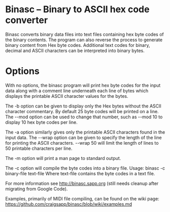 Binasc &ndash; Binary to ASCII hex code converter
===================================================

Binasc converts binary data files into text files containing hex byte codes 
of the binary contents.  The program can also reverse the process to generate
binary content from Hex byte codes.  Additional text codes for binary, 
decimal and ASCII characters can be interpreted into binary bytes.

Options
===========

With no options, the binasc program will print hex byte codes for the input 
data along with a comment line underneath each line of bytes which displays
the printable ASCII character values for the bytes.

The -b option can be given to display only the Hex bytes without the 
ASCII character commentary.  By default 25 byte codes will be printed on 
a line.  The --mod option can be used to change that number, such as --mod 10
to display 10 hex byte codes per line.

The -a option similarly gives only the printable ASCII characters found in the
input data.  The --wrap option can be given to specify the length of the line
for printing the ASCII characters.  --wrap 50 will limit the length of lines
to 50 printable characters per line.

The -m option will print a man page to standard output.

The -c option will compile the byte codes into a binary file.  Usage:
   binasc -c binary-file text-file
Where text-file contains the byte codes in a text file.

For more information see http://binasc.sapp.org (still needs cleanup 
after migrating from Google Code).

Examples, primarily of MIDI file compiling, can be found on the wiki page:
    https://github.com/craigsapp/binasc/blob/wiki/examples.md








